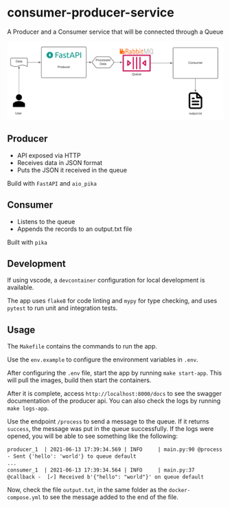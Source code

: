 # consumer-producer-service

A Producer and a Consumer service that will be connected through a Queue

![System Architecture](producer-consumer.png)

## Producer
- API exposed via HTTP
- Receives data in JSON format
- Puts the JSON it received in the queue

Build with `FastAPI` and `aio_pika`

## Consumer
- Listens to the queue
- Appends the records to an output.txt file

Built with `pika`

## Development

If using vscode, a `devcontainer` configuration for local development is available.

The app uses `flake8` for code linting and `mypy` for type checking, and uses `pytest` to run unit and integration tests.

## Usage

The `Makefile` contains the commands to run the app.

Use the `env.example` to configure the environment variables in `.env`.

After configuring the `.env` file, start the app by running `make start-app`.
This will pull the images, build then start the containers.

After it is complete, access `http://localhost:8000/docs` to see the swagger documentation of the producer api.
You can also check the logs by running `make logs-app`.

Use the endpoint `/process` to send a message to the queue.
If it returns `success`, the message was put in the queue successfully.
If the logs were opened, you will be able to see something like the following:
```log
producer_1  | 2021-06-13 17:39:34.569 | INFO     | main.py:90 @process - Sent {'hello': 'world'} to queue default
...
consumer_1  | 2021-06-13 17:39:34.564 | INFO     | main.py:37 @callback -  [✓] Received b'{"hello": "world"}' on queue default
```

Now, check the file `output.txt`, in the same folder as the `docker-compose.yml` to see the message added to the end of the file.
